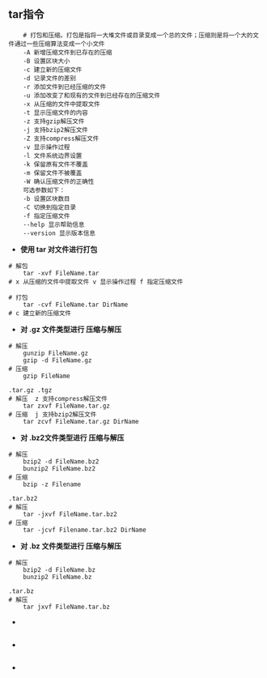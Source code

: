 ## tar指令

```shell
	# 打包和压缩。打包是指将一大堆文件或目录变成一个总的文件；压缩则是将一个大的文件通过一些压缩算法变成一个小文件
	-A 新增压缩文件到已存在的压缩
    -B 设置区块大小
    -c 建立新的压缩文件
    -d 记录文件的差别
    -r 添加文件到已经压缩的文件
    -u 添加改变了和现有的文件到已经存在的压缩文件
    -x 从压缩的文件中提取文件
    -t 显示压缩文件的内容
    -z 支持gzip解压文件
    -j 支持bzip2解压文件
    -Z 支持compress解压文件
    -v 显示操作过程
    -l 文件系统边界设置
    -k 保留原有文件不覆盖
    -m 保留文件不被覆盖
    -W 确认压缩文件的正确性
    可选参数如下：
    -b 设置区块数目
    -C 切换到指定目录
    -f 指定压缩文件
    --help 显示帮助信息
    --version 显示版本信息
```

- **使用 tar 对文件进行打包**

```shell
# 解包 
	tar -xvf FileName.tar
# x 从压缩的文件中提取文件 v 显示操作过程 f 指定压缩文件

# 打包 
	tar -cvf FileName.tar DirName
# c 建立新的压缩文件 
```

- **对 .gz 文件类型进行 压缩与解压**

```shell
# 解压 
	gunzip FileName.gz
	gzip -d FileName.gz
# 压缩 
	gzip FileName
	
.tar.gz .tgz
# 解压  z 支持compress解压文件
	tar zxvf FileName.tar.gz
# 压缩  j 支持bzip2解压文件
	tar zcvf FileName.tar.gz DirName
```

- **对 .bz2文件类型进行 压缩与解压**

```shell
# 解压
	bzip2 -d FileName.bz2
	bunzip2 FileName.bz2
# 压缩
	bzip -z Filename

.tar.bz2
# 解压
	tar -jxvf FileName.tar.bz2
# 压缩
	tar -jcvf Filename.tar.bz2 DirName
```

- **对 .bz 文件类型进行 压缩与解压**

```shell
# 解压
	bzip2 -d FileName.bz
	bunzip2 FileName.bz

.tar.bz
# 解压
	tar jxvf FileName.tar.bz
```

- 

```shell

```

- 

```shell

```

- 
